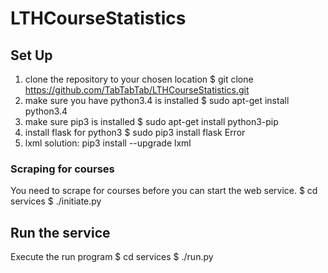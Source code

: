 # LTHCourseStatistics


## Set Up
1. clone the repository to your chosen location
  $ git clone https://github.com/TabTabTab/LTHCourseStatistics.git
2. make sure you have python3.4 is installed
  $ sudo apt-get install python3.4
3. make sure pip3 is installed
  $ sudo apt-get install python3-pip
4. install flask for python3
  $ sudo pip3 install flask
Error
1. lxml 
   solution: pip3 install --upgrade lxml


### Scraping for courses
You need to scrape for courses before you can start the web service.
    $ cd services
    $ ./initiate.py

## Run the service
Execute the run program
  $ cd services
  $ ./run.py
